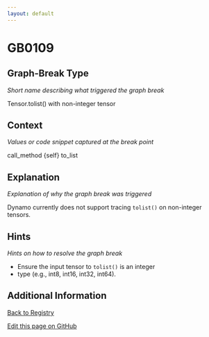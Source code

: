 ```yaml
---
layout: default
---
```

# GB0109

## Graph-Break Type
*Short name describing what triggered the graph break*

Tensor.tolist() with non-integer tensor

## Context
*Values or code snippet captured at the break point*

call_method {self} to_list

## Explanation
*Explanation of why the graph break was triggered*

Dynamo currently does not support tracing `tolist()` on non-integer tensors.

## Hints
*Hints on how to resolve the graph break*

- Ensure the input tensor to `tolist()` is an integer 
- type (e.g., int8, int16, int32, int64).


## Additional Information

<!-- ADDITIONAL INFORMATION START - Add custom information below this line -->

<!-- ADDITIONAL INFORMATION END -->

[Back to Registry](../index.html)

[Edit this page on GitHub](https://github.com/pytorch-labs/compile-graph-break-site/edit/main/docs/gb/gb0109.md)
